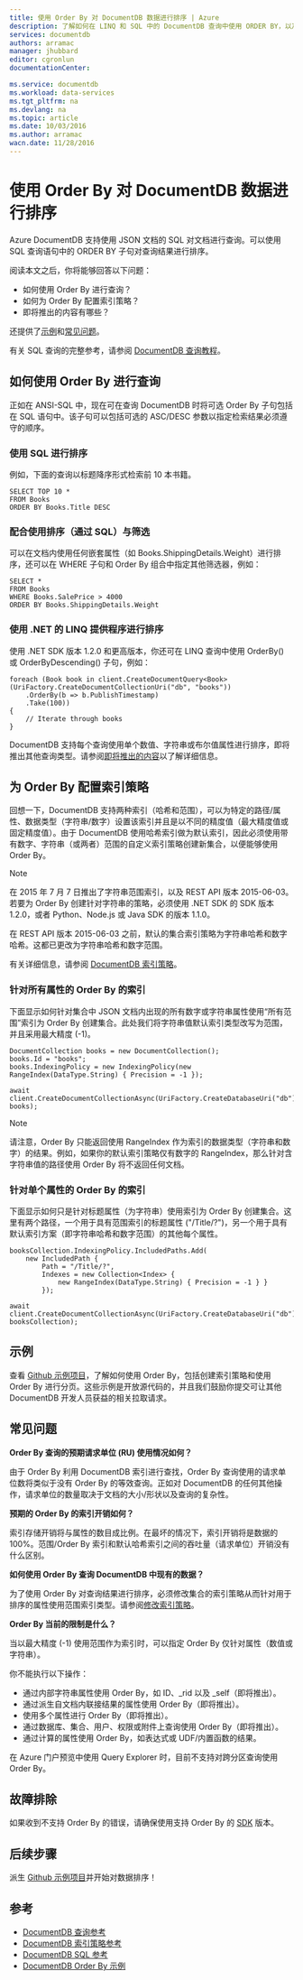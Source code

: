 ```yaml
---
title: 使用 Order By 对 DocumentDB 数据进行排序 | Azure
description: 了解如何在 LINQ 和 SQL 中的 DocumentDB 查询中使用 ORDER BY，以及如何指定 ORDER BY 查询的索引策略。
services: documentdb
authors: arramac
manager: jhubbard
editor: cgronlun
documentationCenter: 

ms.service: documentdb
ms.workload: data-services
ms.tgt_pltfrm: na
ms.devlang: na
ms.topic: article
ms.date: 10/03/2016
ms.author: arramac
wacn.date: 11/28/2016
---
```


# 使用 Order By 对 DocumentDB 数据进行排序
Azure DocumentDB 支持使用 JSON 文档的 SQL 对文档进行查询。可以使用 SQL 查询语句中的 ORDER BY 子句对查询结果进行排序。

阅读本文之后，你将能够回答以下问题：

- 如何使用 Order By 进行查询？
- 如何为 Order By 配置索引策略？
- 即将推出的内容有哪些？

还提供了[示例](#samples)和[常见问题](#faq)。

有关 SQL 查询的完整参考，请参阅 [DocumentDB 查询教程](./documentdb-sql-query.md)。

## 如何使用 Order By 进行查询
正如在 ANSI-SQL 中，现在可在查询 DocumentDB 时将可选 Order By 子句包括在 SQL 语句中。该子句可以包括可选的 ASC/DESC 参数以指定检索结果必须遵守的顺序。

### 使用 SQL 进行排序
例如，下面的查询以标题降序形式检索前 10 本书籍。

    SELECT TOP 10 * 
    FROM Books 
    ORDER BY Books.Title DESC

### 配合使用排序（通过 SQL）与筛选
可以在文档内使用任何嵌套属性（如 Books.ShippingDetails.Weight）进行排序，还可以在 WHERE 子句和 Order By 组合中指定其他筛选器，例如：

    SELECT * 
    FROM Books 
    WHERE Books.SalePrice > 4000
    ORDER BY Books.ShippingDetails.Weight

### 使用 .NET 的 LINQ 提供程序进行排序
使用 .NET SDK 版本 1.2.0 和更高版本，你还可在 LINQ 查询中使用 OrderBy() 或 OrderByDescending() 子句，例如：

    foreach (Book book in client.CreateDocumentQuery<Book>(UriFactory.CreateDocumentCollectionUri("db", "books"))
        .OrderBy(b => b.PublishTimestamp)
        .Take(100))
    {
        // Iterate through books
    }

DocumentDB 支持每个查询使用单个数值、字符串或布尔值属性进行排序，即将推出其他查询类型。请参阅[即将推出的内容](#Whats_coming_next)以了解详细信息。

## 为 Order By 配置索引策略

回想一下，DocumentDB 支持两种索引（哈希和范围），可以为特定的路径/属性、数据类型（字符串/数字）设置该索引并且是以不同的精度值（最大精度值或固定精度值）。由于 DocumentDB 使用哈希索引做为默认索引，因此必须使用带有数字、字符串（或两者）范围的自定义索引策略创建新集合，以便能够使用 Order By。

>[!NOTE]
> 在 2015 年 7 月 7 日推出了字符串范围索引，以及 REST API 版本 2015-06-03。若要为 Order By 创建针对字符串的策略，必须使用 .NET SDK 的 SDK 版本 1.2.0，或者 Python、Node.js 或 Java SDK 的版本 1.1.0。
>
>在 REST API 版本 2015-06-03 之前，默认的集合索引策略为字符串哈希和数字哈希。这都已更改为字符串哈希和数字范围。

有关详细信息，请参阅 [DocumentDB 索引策略](./documentdb-indexing-policies.md)。

### 针对所有属性的 Order By 的索引
下面显示如何针对集合中 JSON 文档内出现的所有数字或字符串属性使用“所有范围”索引为 Order By 创建集合。此处我们将字符串值默认索引类型改写为范围，并且采用最大精度 (-1)。

    DocumentCollection books = new DocumentCollection();
    books.Id = "books";
    books.IndexingPolicy = new IndexingPolicy(new RangeIndex(DataType.String) { Precision = -1 });

    await client.CreateDocumentCollectionAsync(UriFactory.CreateDatabaseUri("db"), books);  

>[!NOTE]
> 请注意，Order By 只能返回使用 RangeIndex 作为索引的数据类型（字符串和数字）的结果。例如，如果你的默认索引策略仅有数字的 RangeIndex，那么针对含字符串值的路径使用 Order By 将不返回任何文档。

### 针对单个属性的 Order By 的索引
下面显示如何只是针对标题属性（为字符串）使用索引为 Order By 创建集合。这里有两个路径，一个用于具有范围索引的标题属性 ("/Title/?")，另一个用于具有默认索引方案（即字符串哈希和数字范围）的其他每个属性。

    booksCollection.IndexingPolicy.IncludedPaths.Add(
        new IncludedPath { 
            Path = "/Title/?", 
            Indexes = new Collection<Index> { 
                new RangeIndex(DataType.String) { Precision = -1 } } 
            });

    await client.CreateDocumentCollectionAsync(UriFactory.CreateDatabaseUri("db"), booksCollection);  

## 示例 <a name="samples"></a>
查看 [Github 示例项目](https://github.com/Azure/azure-documentdb-dotnet/tree/master/samples/code-samples/Queries)，了解如何使用 Order By，包括创建索引策略和使用 Order By 进行分页。这些示例是开放源代码的，并且我们鼓励你提交可让其他 DocumentDB 开发人员获益的相关拉取请求。

## 常见问题 <a name="faq"></a>

**Order By 查询的预期请求单位 (RU) 使用情况如何？**

由于 Order By 利用 DocumentDB 索引进行查找，Order By 查询使用的请求单位数将类似于没有 Order By 的等效查询。正如对 DocumentDB 的任何其他操作，请求单位的数量取决于文档的大小/形状以及查询的复杂性。

**预期的 Order By 的索引开销如何？**

索引存储开销将与属性的数目成比例。在最坏的情况下，索引开销将是数据的 100%。范围/Order By 索引和默认哈希索引之间的吞吐量（请求单位）开销没有什么区别。

**如何使用 Order By 查询 DocumentDB 中现有的数据？**

为了使用 Order By 对查询结果进行排序，必须修改集合的索引策略从而针对用于排序的属性使用范围索引类型。请参阅[修改索引策略](./documentdb-indexing-policies.md#modifying-the-indexing-policy-of-a-collection/)。

**Order By 当前的限制是什么？**

当以最大精度 (-1) 使用范围作为索引时，可以指定 Order By 仅针对属性（数值或字符串）。

你不能执行以下操作：

- 通过内部字符串属性使用 Order By，如 ID、\_rid 以及 \_self（即将推出）。
- 通过派生自文档内联接结果的属性使用 Order By（即将推出）。
- 使用多个属性进行 Order By（即将推出）。
- 通过数据库、集合、用户、权限或附件上查询使用 Order By（即将推出）。
- 通过计算的属性使用 Order By，如表达式或 UDF/内置函数的结果。

在 Azure 门户预览中使用 Query Explorer 时，目前不支持对跨分区查询使用 Order By。

## 故障排除

如果收到不支持 Order By 的错误，请确保使用支持 Order By 的 [SDK](./documentdb-sdk-dotnet.md) 版本。

## 后续步骤 <a name="Whats_coming_next"></a>

派生 [Github 示例项目](https://github.com/Azure/azure-documentdb-dotnet/tree/master/samples/code-samples/Queries)并开始对数据排序！

## 参考
- [DocumentDB 查询参考](./documentdb-sql-query.md)
- [DocumentDB 索引策略参考](./documentdb-indexing-policies.md)
- [DocumentDB SQL 参考](https://msdn.microsoft.com/zh-cn/library/azure/dn782250.aspx)
- [DocumentDB Order By 示例](https://github.com/Azure/azure-documentdb-dotnet/tree/master/samples/code-samples/Queries)

<!---HONumber=Mooncake_1121_2016-->
